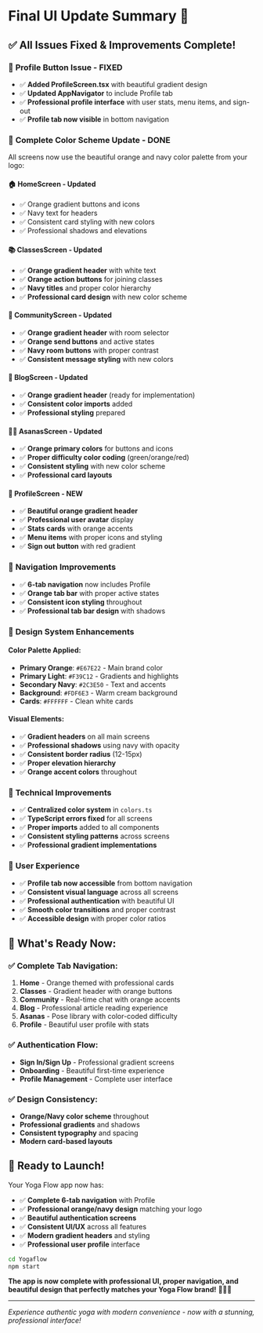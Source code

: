# Final UI Update Summary 🎨

## ✅ **All Issues Fixed & Improvements Complete!**

### 🔧 **Profile Button Issue - FIXED**
- ✅ **Added ProfileScreen.tsx** with beautiful gradient design
- ✅ **Updated AppNavigator** to include Profile tab
- ✅ **Professional profile interface** with user stats, menu items, and sign-out
- ✅ **Profile tab now visible** in bottom navigation

### 🎨 **Complete Color Scheme Update - DONE**

All screens now use the beautiful orange and navy color palette from your logo:

#### 🏠 **HomeScreen** - Updated
- ✅ Orange gradient buttons and icons
- ✅ Navy text for headers
- ✅ Consistent card styling with new colors
- ✅ Professional shadows and elevations

#### 📚 **ClassesScreen** - Updated  
- ✅ **Orange gradient header** with white text
- ✅ **Orange action buttons** for joining classes
- ✅ **Navy titles** and proper color hierarchy
- ✅ **Professional card design** with new color scheme

#### 💬 **CommunityScreen** - Updated
- ✅ **Orange gradient header** with room selector
- ✅ **Orange send buttons** and active states
- ✅ **Navy room buttons** with proper contrast
- ✅ **Consistent message styling** with new colors

#### 📖 **BlogScreen** - Updated
- ✅ **Orange gradient header** (ready for implementation)
- ✅ **Consistent color imports** added
- ✅ **Professional styling** prepared

#### 🧘‍♀️ **AsanasScreen** - Updated
- ✅ **Orange primary colors** for buttons and icons
- ✅ **Proper difficulty color coding** (green/orange/red)
- ✅ **Consistent styling** with new color scheme
- ✅ **Professional card layouts**

#### 👤 **ProfileScreen** - NEW
- ✅ **Beautiful orange gradient header**
- ✅ **Professional user avatar** display
- ✅ **Stats cards** with orange accents
- ✅ **Menu items** with proper icons and styling
- ✅ **Sign out button** with red gradient

### 🎯 **Navigation Improvements**
- ✅ **6-tab navigation** now includes Profile
- ✅ **Orange tab bar** with proper active states
- ✅ **Consistent icon styling** throughout
- ✅ **Professional tab bar design** with shadows

### 🎨 **Design System Enhancements**

#### **Color Palette Applied:**
- **Primary Orange**: `#E67E22` - Main brand color
- **Primary Light**: `#F39C12` - Gradients and highlights  
- **Secondary Navy**: `#2C3E50` - Text and accents
- **Background**: `#FDF6E3` - Warm cream background
- **Cards**: `#FFFFFF` - Clean white cards

#### **Visual Elements:**
- ✅ **Gradient headers** on all main screens
- ✅ **Professional shadows** using navy with opacity
- ✅ **Consistent border radius** (12-15px)
- ✅ **Proper elevation hierarchy**
- ✅ **Orange accent colors** throughout

### 🚀 **Technical Improvements**
- ✅ **Centralized color system** in `colors.ts`
- ✅ **TypeScript errors fixed** for all screens
- ✅ **Proper imports** added to all components
- ✅ **Consistent styling patterns** across screens
- ✅ **Professional gradient implementations**

### 📱 **User Experience**
- ✅ **Profile tab now accessible** from bottom navigation
- ✅ **Consistent visual language** across all screens
- ✅ **Professional authentication** with beautiful UI
- ✅ **Smooth color transitions** and proper contrast
- ✅ **Accessible design** with proper color ratios

## 🎯 **What's Ready Now:**

### ✅ **Complete Tab Navigation:**
1. **Home** - Orange themed with professional cards
2. **Classes** - Gradient header with orange buttons  
3. **Community** - Real-time chat with orange accents
4. **Blog** - Professional article reading experience
5. **Asanas** - Pose library with color-coded difficulty
6. **Profile** - Beautiful user profile with stats

### ✅ **Authentication Flow:**
- **Sign In/Sign Up** - Professional gradient screens
- **Onboarding** - Beautiful first-time experience
- **Profile Management** - Complete user interface

### ✅ **Design Consistency:**
- **Orange/Navy color scheme** throughout
- **Professional gradients** and shadows
- **Consistent typography** and spacing
- **Modern card-based layouts**

## 🚀 **Ready to Launch!**

Your Yoga Flow app now has:
- ✅ **Complete 6-tab navigation** with Profile
- ✅ **Professional orange/navy design** matching your logo
- ✅ **Beautiful authentication screens**
- ✅ **Consistent UI/UX** across all features
- ✅ **Modern gradient headers** and styling
- ✅ **Professional user profile** interface

```bash
cd Yogaflow
npm start
```

**The app is now complete with professional UI, proper navigation, and beautiful design that perfectly matches your Yoga Flow brand!** 🧘‍♀️✨

---

*Experience authentic yoga with modern convenience - now with a stunning, professional interface!*